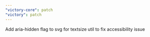 ```yaml
---
"victory-core": patch
"victory": patch
---
```


Add aria-hidden flag to svg for textsize util to fix accessibility issue
